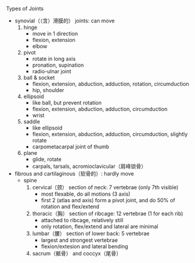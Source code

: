 
Types of Joints

- synovial（（含）滑膜的） joints: can move
  1. hinge
     - move in 1 direction
     - flexion, extension
     - elbow
  2. pivot
     - rotate in long axis
     - pronation, supination
     - radio-ulnar joint
  3. ball & socket
     - flexion, extension, abduction, adduction, rotation, circumduction
     - hip, shoulder
  4. ellipsoid
     - like ball, but prevent rotation
     - flexion, extension, abduction, adduction, circumduction
     - wrist
  5. saddle
     - like ellipsoid
     - flexion, extension, abduction, adduction, circumduction, slightly rotate
     - carpometacarpal joint of thumb
  6. plane
     - glide, rotate
     - carpals, tarsals, acromioclavicular（肩峰锁骨）
- fibrous and cartilaginous（软骨的）: hardly move
  - spine
    1. cervical（颈） section of neck: 7 vertebrae (only 7th visible)
       - most flexable, do all motions (3 axis)
       - first 2 (atlas and axis) form a pivot joint, and do 50% of rotation and flex/extend
    2. thoracic（胸） section of ribcage: 12 vertebrae (1 for each rib)
       - attached to ribcage, relatively still
       - only rotation, flex/extend and lateral are minimal
    3. lumbar（腰） section of lower back: 5 vertebrae
       - largest and strongest vertebrae
       - flexion/extesion and lateral bending
    4. sacrum（骶骨） and coccyx（尾骨）

